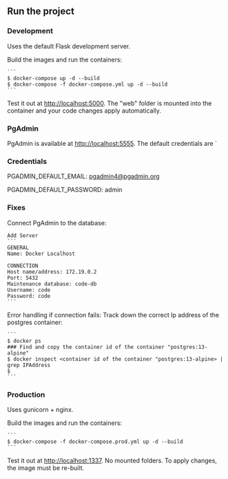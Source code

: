 ## Run the project


### Development

Uses the default Flask development server.

Build the images and run the containers:

    ```
    $ docker-compose up -d --build
    $ docker-compose -f docker-compose.yml up -d --build 
    ```

Test it out at [http://localhost:5000](http://localhost:5000). 
The "web" folder is mounted into the container and your code changes apply automatically.

### PgAdmin
PgAdmin is available at [http://localhost:5555](http://localhost:5555). The default credentials are `

### Credentials
PGADMIN_DEFAULT_EMAIL:      pgadmin4@pgadmin.org

PGADMIN_DEFAULT_PASSWORD:   admin

### Fixes
Connect PgAdmin to the database:

    
    Add Server
    ```
    GENERAL
    Name: Docker Localhost

    CONNECTION
    Host name/address: 172.19.0.2
    Port: 5432
    Maintenance database: code-db
    Username: code
    Password: code
    ```

Error handling if connection fails: Track down the correct Ip address of the postgres container:

    ```
    $ docker ps
    ### Find and copy the container id of the container "postgres:13-alpine"
    $ docker inspect <container id of the container "postgres:13-alpine> | grep IPAddress  
    $ 
    ```

### Production

Uses gunicorn + nginx.

Build the images and run the containers:

    ```
    $ docker-compose -f docker-compose.prod.yml up -d --build
    ```
  Test it out at [http://localhost:1337](http://localhost:1337). No mounted folders. To apply changes, the image must be re-built.



